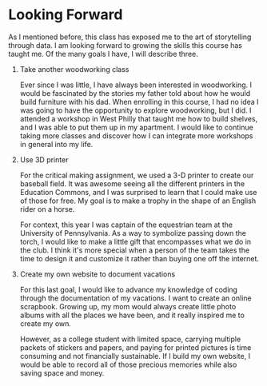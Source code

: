 # Looking Forward

As I mentioned before, this class has exposed me to the art of storytelling through data. I am looking forward to growing the skills this course has taught me. Of the many goals I have, I will describe three.

1. Take another woodworking class  

    Ever since I was little, I have always been interested in woodworking. I would be fascinated by the stories my father told about how he would build furniture with his dad. When enrolling in this course, I had no idea I was going to have the opportunity to explore woodworking, but I did. I attended a workshop in West Philly that taught me how to build shelves, and I was able to put them up in my apartment. I would like to continue taking more classes and discover how I can integrate more workshops in general into my life.

2. Use 3D printer  

    For the critical making assignment, we used a 3-D printer to create our baseball field. It was awesome seeing all the different printers in the Education Commons, and I was surprised to learn that I could make use of those for free. My goal is to make a trophy in the shape of an English rider on a horse.  

    For context, this year I was captain of the equestrian team at the University of Pennsylvania. As a way to symbolize passing down the torch, I would like to make a little gift that encompasses what we do in the club. I think it's more special when a person of the team takes the time to design it and customize it rather than buying one off the internet.

3. Create my own website to document vacations  

    For this last goal, I would like to advance my knowledge of coding through the documentation of my vacations. I want to create an online scrapbook. Growing up, my mom would always create little photo albums with all the places we have been, and it really inspired me to create my own.  

    However, as a college student with limited space, carrying multiple packets of stickers and papers, and paying for printed pictures is time consuming and not financially sustainable. If I build my own website, I would be able to record all of those precious memories while also saving space and money.

